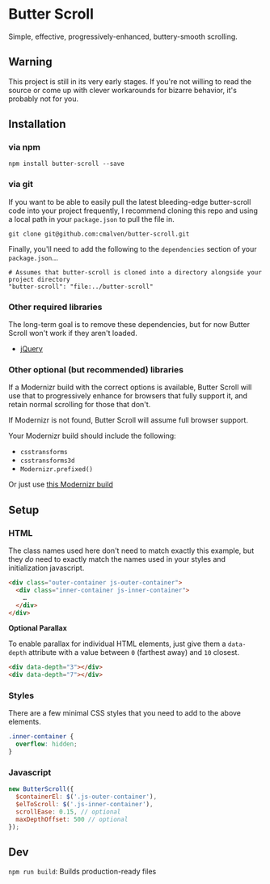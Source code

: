 # Butter Scroll

Simple, effective, progressively-enhanced, buttery-smooth scrolling.

## Warning

This project is still in its very early stages. If you're not willing to read the source or come up with clever workarounds for bizarre behavior, it's probably not for you.

## Installation

### via npm

`npm install butter-scroll --save`

### via git

If you want to be able to easily pull the latest bleeding-edge butter-scroll code into your project frequently, I recommend cloning this repo and using a local path in your `package.json` to pull the file in.

```
git clone git@github.com:cmalven/butter-scroll.git
```

Finally, you'll need to add the following to the `dependencies` section of your `package.json`…

```
# Assumes that butter-scroll is cloned into a directory alongside your project directory
"butter-scroll": "file:../butter-scroll"
```

### Other required libraries

The long-term goal is to remove these dependencies, but for now Butter Scroll won't work if they aren't loaded.

- [jQuery](http://jquery.com)

### Other optional (but recommended) libraries

If a Modernizr build with the correct options is available, Butter Scroll will use that to progressively enhance for browsers that fully support it, and retain normal scrolling for those that don't.

If Modernizr is not found, Butter Scroll will assume full browser support.

Your Modernizr build should include the following:

- `csstransforms`
- `csstransforms3d`
- `Modernizr.prefixed()`

Or just use [this Modernizr build](http://modernizr.com/download/?-csstransforms-csstransforms3d-prefixed-setclasses)

## Setup

### HTML

The class names used here don't need to match exactly this example, but they _do_ need to exactly match the names used in your styles and initialization javascript.

```html
<div class="outer-container js-outer-container">
  <div class="inner-container js-inner-container">
    …
  </div>
</div>
```

**Optional Parallax**

To enable parallax for individual HTML elements, just give them a `data-depth` attribute with a value between `0` (farthest away) and `10` closest.

```html
<div data-depth="3"></div>
<div data-depth="7"></div>
```

### Styles

There are a few minimal CSS styles that you need to add to the above elements.

```css
.inner-container {
  overflow: hidden;
}
```

### Javascript

```js
new ButterScroll({
  $containerEl: $('.js-outer-container'),
  $elToScroll: $('.js-inner-container'),
  scrollEase: 0.15, // optional
  maxDepthOffset: 500 // optional
});
```


## Dev

`npm run build`: Builds production-ready files
